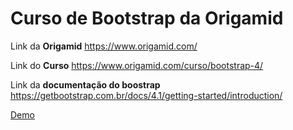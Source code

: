 # Curso de Bootstrap da Origamid

Link da **Origamid**
https://www.origamid.com/

Link do **Curso**
https://www.origamid.com/curso/bootstrap-4/

Link da **documentação do boostrap**
https://getbootstrap.com.br/docs/4.1/getting-started/introduction/

<a href="https://vinicius-pereira-souza.github.io/projeto-bootstrap-origamid/caravan/"> Demo</a>
